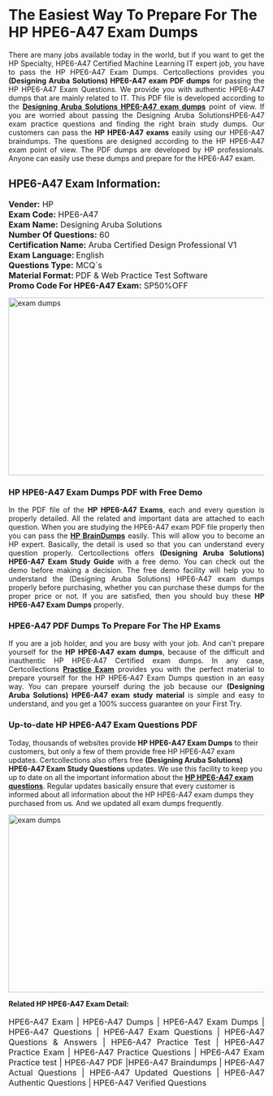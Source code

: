 <h1>The Easiest Way To Prepare For The HP HPE6-A47 Exam Dumps</h1> <p style="text-align:justify">There are many jobs available today in the world, but if you want to get the HP Specialty, HPE6-A47 Certified Machine Learning IT expert job, you have to pass the HP HPE6-A47 Exam Dumps. Certcollections provides you <strong>(Designing Aruba Solutions) HPE6-A47 exam PDF dumps</strong> for passing the HP HPE6-A47 Exam Questions. We provide you with authentic HPE6-A47 dumps that are mainly related to IT. This PDF file is developed according to the <a href="https://www.certsofficial.com/hp/hpe6-a47-questions"><strong>Designing Aruba Solutions HPE6-A47 exam dumps</strong></a> point of view. If you are worried about passing the Designing Aruba SolutionsHPE6-A47 exam practice questions and finding the right brain study dumps. Our customers can pass the <strong>HP HPE6-A47 exams </strong>easily using our HPE6-A47 braindumps. The questions are designed according to the HP HPE6-A47 exam point of view. The PDF dumps are developed by HP professionals. Anyone can easily use these dumps and prepare for the HPE6-A47 exam.</p> <h2><strong>HPE6-A47 Exam Information:</strong></h2> <p><span style="font-size:16px"><strong>Vender:</strong> HP<br /> <strong>Exam Code:</strong> HPE6-A47<br /> <strong>Exam Name:</strong> Designing Aruba Solutions<br /> <strong>Number Of Questions:</strong> 60<br /> <strong>Certification Name:</strong> Aruba Certified Design Professional V1<br /> <strong>Exam Language: </strong>English<br /> <strong>Questions Type:</strong> MCQ`s<br /> <strong>Material Format: </strong>PDF & Web Practice Test Software<br /> <strong>Promo Code For HPE6-A47 Exam:</strong> SP50%OFF</span></p> <p><a href="https://www.certsofficial.com/hp/hpe6-a47-questions" rel="no-follow"><img alt="exam dumps" src="https://www.certcollections.com/uploads/content/certsofficial.jpg" style="height:350px; width:750px" /></a></p> <h3><strong>HP HPE6-A47 Exam Dumps PDF with Free Demo</strong></h3> <p style="text-align:justify">In the PDF file of the <strong>HP HPE6-A47 Exams</strong>, each and every question is properly detailed. All the related and important data are attached to each question. When you are studying the HPE6-A47 exam PDF file properly then you can pass the <a href="https://www.certsofficial.com/hp-dumps"><strong>HP BrainDumps</strong></a> easily. This will allow you to become an HP expert. Basically, the detail is used so that you can understand every question properly. Certcollections offers <strong>(Designing Aruba Solutions) HPE6-A47 Exam Study Guide</strong> with a free demo. You can check out the demo before making a decision. The free demo facility will help you to understand the (Designing Aruba Solutions) HPE6-A47 exam dumps properly before purchasing, whether you can purchase these dumps for the proper price or not. If you are satisfied, then you should buy these <strong>HP HPE6-A47 Exam Dumps</strong> properly.</p> <h3><strong>HPE6-A47 PDF Dumps To Prepare For The HP Exams</strong></h3> <p style="text-align:justify">If you are a job holder, and you are busy with your job. And can't prepare yourself for the <strong>HP HPE6-A47 exam dumps</strong>, because of the difficult and inauthentic HP HPE6-A47 Certified exam dumps. In any case, Certcollections <strong><a href="https://www.certsofficial.com/">Practice Exam</a></strong> provides you with the perfect material to prepare yourself for the HP HPE6-A47 Exam Dumps question in an easy way. You can prepare yourself during the job because our <strong>(Designing Aruba Solutions) HPE6-A47 exam study material</strong> is simple and easy to understand, and you get a 100% success guarantee on your First Try.</p> <h3><strong>Up-to-date HP HPE6-A47 Exam Questions PDF</strong></h3> <p>Today, thousands of websites provide <strong>HP HPE6-A47 Exam Dumps</strong> to their customers, but only a few of them provide free HP HPE6-A47 exam updates. Certcollections also offers free <strong>(Designing Aruba Solutions) HPE6-A47 Exam Study Questions</strong> updates. We use this facility to keep you up to date on all the important information about the <a href="https://www.certsofficial.com/hp/hpe6-a47-questions"><strong>HP HPE6-A47 exam questions</strong></a>. Regular updates basically ensure that every customer is informed about all information about the HP HPE6-A47 exam dumps they purchased from us. And we updated all exam dumps frequently.</p> <p><a href="https://www.certsofficial.com/hp/hpe6-a47-questions"><img alt="exam dumps " src="https://www.certcollections.com/uploads/content/certsofficial2.jpg" style="height:350px; width:750px" /></a></p> <p style="text-align:justify"><span style="font-size:14px"><strong>Related HP HPE6-A47 Exam Detail:</strong></span><br /> <br /> <span style="font-size:16px">HPE6-A47 Exam | HPE6-A47 Dumps | HPE6-A47 Exam Dumps | HPE6-A47 Questions | HPE6-A47 Exam Questions | HPE6-A47 Questions & Answers | HPE6-A47 Practice Test | HPE6-A47 Practice Exam | HPE6-A47 Practice Questions | HPE6-A47 Exam Practice test | HPE6-A47 PDF |HPE6-A47 Braindumps | HPE6-A47 Actual Questions | HPE6-A47 Updated Questions | HPE6-A47 Authentic Questions | HPE6-A47 Verified Questions</span></p>
